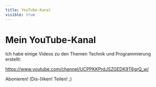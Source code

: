 ```yaml
---
title: YouTube-Kanal
visible: true
---
```


# Mein YouTube-Kanal

Ich habe einige Videos zu den Themen Technik und Programmierung erstellt:

https://www.youtube.com/channel/UCPPKKPrdJSZGEDK9T6grQ_w/

Abonieren! (Dis-)liken! Teilen! ;)